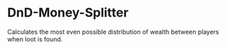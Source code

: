 # DnD-Money-Splitter
Calculates the most even possible distribution of wealth between players when loot is found.
